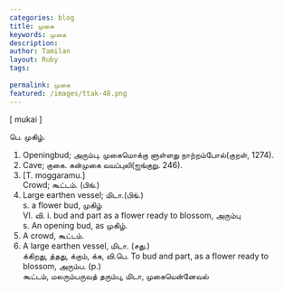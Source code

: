 ```yaml
---
categories: blog
title: முகை
keywords: முகை
description: 
author: Tamilan
layout: Ruby
tags: 
 
permalink: முகை
featured: /images/ttak-48.png
---
```

  
[ mukai ]  
  
பெ. முகிழ்.   
1. Openingbud; அரும்பு. முகைமொக்கு ளுள்ளது நாற்றம்போல்(குறள், 1274).   
2. Cave; குகை. கன்முகை வயப்புலி(ஐங்குறு. 246).   
3. [T. moggaramu.]  
Crowd; கூட்டம். (பிங்.)   
4. Large earthen vessel; மிடா.(பிங்.)  
s. a flower bud, முகிழ்  
VI. வி. i. bud and part as a flower ready to blossom, அரும்பு  
s. An opening bud, as முகிழ்.   
2. A crowd, கூட்டம்.   
3. A large earthen vessel, மிடா. (சது.)  
க்கிறது, த்தது, க்கும், க்க, வி.பெ. To bud and part, as a flower ready to blossom, அரும்ப. (p.)  
கூட்டம், மலரும்பருவத் தரும்பு, மிடா, முகையென்னேவல்